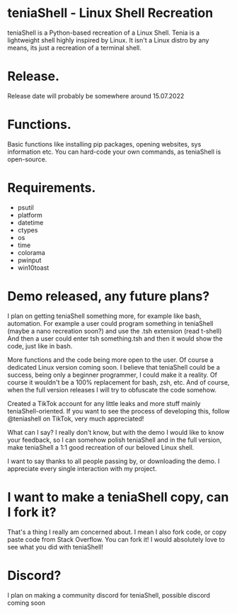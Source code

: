 # teniaShell - Linux Shell Recreation
teniaShell is a Python-based recreation of a Linux Shell.
Tenia is a lightweight shell highly inspired by Linux.
It isn't a Linux distro by any means, its just a recreation of a terminal shell.

# Release.

Release date will probably be somewhere around 15.07.2022


# Functions.

Basic functions like installing pip packages, opening websites, sys information etc.
You can hard-code your own commands, as teniaShell is open-source.

# Requirements.

- psutil
- platform
- datetime
- ctypes
- os
- time
- colorama
- pwinput
- win10toast

# Demo released, any future plans?

I plan on getting teniaShell something more, for example like bash, automation.
For example a user could program something in teniaShell (maybe a nano recreation soon?) and use the .tsh extension (read t-shell)
And then a user could enter tsh something.tsh and then it would show the code, just like in bash.

More functions and the code being more open to the user. Of course a dedicated Linux version coming soon.
I believe that teniaShell could be a success, being only a beginner programmer, I could make it a reality.
Of course it wouldn't be a 100% replacement for bash, zsh, etc.
And of course, when the full version releases I will try to obfuscate the code somehow.

Created a TikTok account for any little leaks and more stuff mainly teniaShell-oriented.
If you want to see the process of developing this, follow @teniashell on TikTok, very much appreciated!

What can I say? I really don't know, but with the demo I would like to know your feedback, so I can somehow polish teniaShell and in the full version, make teniaShell a 1:1 good recreation of our beloved Linux shell.

I want to say thanks to all people passing by, or downloading the demo. I appreciate every single interaction with my project.

# I want to make a teniaShell copy, can I fork it?

That's a thing I really am concerned about. I mean I also fork code, or copy paste code from Stack Overflow. You can fork it! I would absolutely love to see what you did with teniaShell!

# Discord?

I plan on making a community discord for teniaShell, possible discord coming soon
